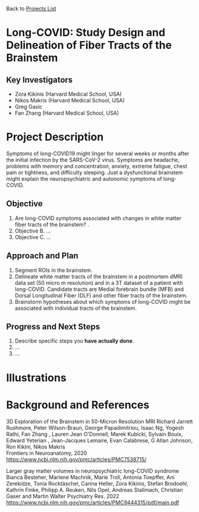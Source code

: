 Back to [Projects List](../../README.md#ProjectsList)

# Long-COVID: Study Design and Delineation of Fiber Tracts of the Brainstem 

## Key Investigators

- Zora Kikinis (Harvard Medical School, USA)
- Nikos Makris (Harvard Medical School, USA)
- Greg Gasic
- Fan Zhang (Harvard Medical School, USA)


# Project Description

Symptoms of long-COVID19 might linger for several weeks or months after the initial infection by the SARS-CoV-2 virus. Symptoms are headache, problems with memory and concentration, anxiety, extreme fatigue, chest pain or tightness, and difficulty sleeping. Just a dysfunctional brainstem might explain the neuropsychiatric and autonomic symptoms of long-COVID. 

## Objective

<!--  . -->

1. Are long-COVID symptoms associated with changes in white matter fiber tracts of the brainstem? .
1. Objective B. ...
1. Objective C. ...

## Approach and Plan

<!-- Describe here HOW you would like to achieve the objectives stated above. -->

1. Segment ROIs in the brainstem.
2. Delineate white matter tracts of the brainstem in a postmortem dMRI data set (50 micro m resolution) and in a 3T dataset of a patient with long-COVID. Candidate tracts are Medial forebrain bundle (MFB) and Dorsal Longitudinal Fiber (DLF) and other fiber tracts of the brainstem.
3. Brainstorm hypotheses about which symptoms of long-COVID might be associated with individual tracts of the brainstem.

## Progress and Next Steps

<!-- Update this section as you make progress, describing of what you have ACTUALLY DONE. If there are specific steps that you could not complete then you can describe them here, too. -->

1. Describe specific steps you **have actually done**.
1. ...
1. ...

# Illustrations

<!-- Add pictures and links to videos that demonstrate what has been accomplished.
![Description of picture](Example2.jpg)
![Some more images](Example2.jpg)
-->

# Background and References

3D Exploration of the Brainstem in 50-Micron Resolution MRI
Richard Jarrett Rushmore, Peter Wilson-Braun, George Papadimitriou, Isaac Ng, Yogesh Rathi, Fan Zhang , Lauren Jean O'Donnell, Marek Kubicki, Sylvain Bouix, Edward Yeterian , Jean-Jacques Lemaire, Evan Calabrese, G Allan Johnson, Ron Kikini, Nikos Makris  
Frontiers in Neuroanatomy, 2020
https://www.ncbi.nlm.nih.gov/pmc/articles/PMC7538715/


Larger gray matter volumes in neuropsychiatric long-COVID syndrome
Bianca Besteher, Marlene Machnik, Marie Troll, Antonia Toepffer, Ani Zerekidze, Tonia Rocktäschel, Carina Heller, Zora Kikinis, Stefan Brodoehl, Kathrin Finke, Philipp A. Reuken, Nils Opel, Andreas Stallmach, Christian Gaser and Martin Walter
Psychiatry Res. 2022
https://www.ncbi.nlm.nih.gov/pmc/articles/PMC9444315/pdf/main.pdf


